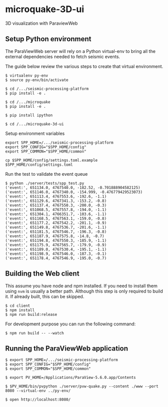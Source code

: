# microquake-3D-ui

3D visualization with ParaviewWeb

## Setup Python environment

The ParaViewWeb server will rely on a Python virtual-env to bring all the
external dependencies needed to fetch seismic events.

The guide below review the various steps to create that virtual environment.

```
$ virtualenv py-env
$ source py-env/bin/activate

$ cd /.../seismic-processing-platform
$ pip install -e .

$ cd /.../microquake
$ pip install -e .

$ pip install ipython

$ cd /.../microquake-3d-ui
```

Setup environment variables

```
export SPP_HOME=/.../seismic-processing-platform
export SPP_CONFIG="$SPP_HOME/config"
export SPP_COMMON="$SPP_HOME/common"

cp $SPP_HOME/config/settings.toml.example $SPP_HOME/config/settings.toml
```

Run the test to validate the event queue

```
$ python ./server/tests/spp_test.py
('event:', 651134.0, 4767540.0, -182.52, -0.701888904582125)
('event:', 651146.0, 4767340.0, -154.999, -0.476779429523073)
('event:', 651113.4, 4767553.6, -192.6, -1.1)
('event:', 651129.6, 4767341.3, -153.2, -0.8)
('event:', 651137.4, 4767550.3, -200.0, -0.3)
('event:', 651068.5, 4767557.8, -194.0, -1.1)
('event:', 651304.1, 4766351.7, -103.6, -1.1)
('event:', 651168.5, 4767563.1, -159.0, -0.8)
('event:', 651177.2, 4767542.2, -201.1, -0.9)
('event:', 651149.8, 4767536.7, -201.6, -1.1)
('event:', 651181.5, 4767546.7, -196.3, -0.8)
('event:', 651187.9, 4767575.8, -14.8, -0.7)
('event:', 651194.8, 4767550.3, -185.9, -1.1)
('event:', 651175.9, 4767565.7, -179.9, -0.9)
('event:', 651189.0, 4767530.4, -195.1, -1.1)
('event:', 651198.9, 4767546.0, -187.3, -0.1)
('event:', 651178.4, 4767546.9, -195.0, -0.7)
```

## Building the Web client

This assume you have node and npm installed. If you need to install them using `nvm` is usually a better path.
Although this step is only required to build it. If already built, this can be skipped.

```
$ cd client
$ npm install
$ npm run build:release
```

For development purpose you can run the following command:

```
$ npm run build -- --watch
```

## Running the ParaViewWeb application

```
$ export SPP_HOME=/.../seismic-processing-platform
$ export SPP_CONFIG="$SPP_HOME/config"
$ export SPP_COMMON="$SPP_HOME/common"

$ export PV_HOME=/Applications/ParaView-5.6.0.app/Contents

$ $PV_HOME/bin/pvpython ./server/pvw-quake.py --content ./www --port 8080 --virtual-env ../py-env/

$ open http://localhost:8080/
```
